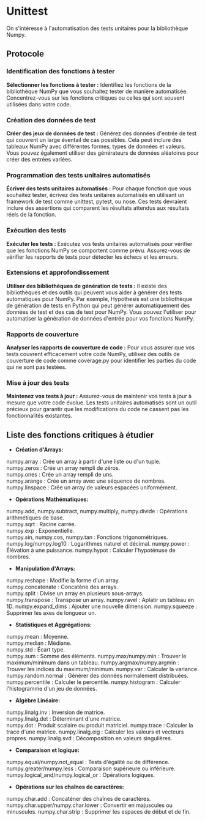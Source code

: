 # Unittest

On s'intéresse à l'automatisation des tests unitaires pour la bibliothèque Numpy.

## Protocole

### Identification des fonctions à tester

**Sélectionner les fonctions à tester :** Identifiez les fonctions de la bibliothèque NumPy que vous souhaitez tester de manière automatisée. Concentrez-vous sur les fonctions critiques ou celles qui sont souvent utilisées dans votre code.

### Création des données de test

**Créer des jeux de données de test :** Générez des données d'entrée de test qui couvrent un large éventail de cas possibles. Cela peut inclure des tableaux NumPy avec différentes formes, types de données et valeurs. Vous pouvez également utiliser des générateurs de données aléatoires pour créer des entrées variées.

### Programmation des tests unitaires automatisés

**Écriver des tests unitaires automatisés :** Pour chaque fonction que vous souhaitez tester, écrivez des tests unitaires automatisés en utilisant un framework de test comme unittest, pytest, ou nose. Ces tests devraient inclure des assertions qui comparent les résultats attendus aux résultats réels de la fonction.

### Exécution des tests

**Exécuter les tests :** Exécutez vos tests unitaires automatisés pour vérifier que les fonctions NumPy se comportent comme prévu. Assurez-vous de vérifier les rapports de tests pour détecter les échecs et les erreurs.

### Extensions et approfondissement

**Utiliser des bibliothèques de génération de tests :** Il existe des bibliothèques et des outils qui peuvent vous aider à générer des tests automatiques pour NumPy. Par exemple, Hypothesis est une bibliothèque de génération de tests en Python qui peut générer automatiquement des données de test et des cas de test pour NumPy. Vous pouvez l'utiliser pour automatiser la génération de données d'entrée pour vos fonctions NumPy.

### Rapports de couverture

**Analyser les rapports de couverture de code :** Pour vous assurer que vos tests couvrent efficacement votre code NumPy, utilisez des outils de couverture de code comme coverage.py pour identifier les parties du code qui ne sont pas testées.

### Mise à jour des tests

**Maintenez vos tests à jour :** Assurez-vous de maintenir vos tests à jour à mesure que votre code évolue. Les tests unitaires automatisés sont un outil précieux pour garantir que les modifications du code ne cassent pas les fonctionnalités existantes.

## Liste des fonctions critiques à étudier

- **Création d'Arrays:**

numpy.array : Crée un array à partir d'une liste ou d'un tuple.  
numpy.zeros : Crée un array rempli de zéros.  
numpy.ones : Crée un array rempli de uns.  
numpy.arange : Crée un array avec une séquence de nombres.  
numpy.linspace : Crée un array de valeurs espacées uniformément.  

- **Opérations Mathématiques:**

numpy.add, numpy.subtract, numpy.multiply, numpy.divide : Opérations arithmétiques de base.  
numpy.sqrt : Racine carrée.  
numpy.exp : Exponentielle.  
numpy.sin, numpy.cos, numpy.tan : Fonctions trigonométriques. 
numpy.log/numpy.log10 : Logarithmes naturel et décimal.
numpy.power : Élévation à une puissance.
numpy.hypot : Calculer l'hypoténuse de nombres.

- **Manipulation d'Arrays:**

numpy.reshape : Modifie la forme d'un array.  
numpy.concatenate : Concatène des arrays.  
numpy.split : Divise un array en plusieurs sous-arrays.  
numpy.transpose : Transpose un array. 
numpy.ravel : Aplatir un tableau en 1D.
numpy.expand_dims : Ajouter une nouvelle dimension.
numpy.squeeze : Supprimer les axes de longueur un.

- **Statistiques et Aggrégations:**

numpy.mean : Moyenne.  
numpy.median : Médiane.  
numpy.std : Écart type.  
numpy.sum : Somme des éléments. 
numpy.max/numpy.min : Trouver le maximum/minimum dans un tableau.
numpy.argmax/numpy.argmin : Trouver les indices du maximum/minimum.
numpy.var : Calculer la variance.
numpy.random.normal : Générer des données normalement distribuées.
numpy.percentile : Calculer le percentile.
numpy.histogram : Calculer l'histogramme d'un jeu de données.

- **Algèbre Linéaire:**

numpy.linalg.inv : Inversion de matrice.  
numpy.linalg.det : Déterminant d'une matrice.  
numpy.dot : Produit scalaire ou produit matriciel. 
numpy.trace : Calculer la trace d'une matrice.
numpy.linalg.eig : Calculer les valeurs et vecteurs propres.
numpy.linalg.svd : Décomposition en valeurs singulières.

- **Comparaison et logique:**

numpy.equal/numpy.not_equal : Tests d'égalité ou de différence.
numpy.greater/numpy.less : Comparaison supérieure ou inférieure.
numpy.logical_and/numpy.logical_or : Opérations logiques.

- **Opérations sur les chaînes de caractères:**

numpy.char.add : Concaténer des chaînes de caractères.
numpy.char.upper/numpy.char.lower : Convertir en majuscules ou minuscules.
numpy.char.strip : Supprimer les espaces de début et de fin.






